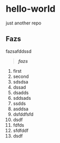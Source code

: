 # hello-world
just another repo

## Fazs  

fazsafddssd  

> ***fazs***
> 

1. first
2. second
  1. sdsdsa
  2. dssad
  3. dsadds
3. sddsads
 1. ssdds
 2. asddsa
19. dsfddfsfd
20. dsdf
21. fdfds
22223. sfdfddf
22224. dsdf
